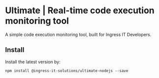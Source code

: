 # Ultimate | Real-time code execution monitoring tool

A simple code execution monitoring tool, built for Ingress IT Developers.

## Install
Install the latest version by:

```
npm install @ingress-it-solutions/ultimate-nodejs --save
```
